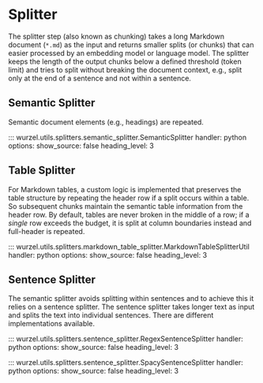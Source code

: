 # Splitter

The splitter step (also known as chunking) takes a long Markdown document (`*.md`) as the input and returns smaller splits (or chunks) that can easier processed by an embedding model or language model.
The splitter keeps the length of the output chunks below a defined threshold (token limit) and tries to split without breaking the document context, e.g., split only at the end of a sentence and not within a sentence.

## Semantic Splitter

Semantic document elements (e.g., headings) are repeated.

::: wurzel.utils.splitters.semantic_splitter.SemanticSplitter
    handler: python
    options:
      show_source: false
      heading_level: 3

## Table Splitter

For Markdown tables, a custom logic is implemented that preserves the table structure by repeating the header row if a split occurs within a table. So subsequent chunks maintain the semantic table information from the header row.
By default, tables are never broken in the middle of a row; if a *single* row exceeds the budget, it is split at column boundaries instead and full-header is repeated.

::: wurzel.utils.splitters.markdown_table_splitter.MarkdownTableSplitterUtil
    handler: python
    options:
      show_source: false
      heading_level: 3

## Sentence Splitter

The semantic splitter avoids splitting within sentences and to achieve this it relies on a sentence splitter. The sentence splitter takes longer text as input and splits the text into individual sentences. There are different implementations available.

::: wurzel.utils.splitters.sentence_splitter.RegexSentenceSplitter
    handler: python
    options:
      show_source: false
      heading_level: 3

::: wurzel.utils.splitters.sentence_splitter.SpacySentenceSplitter
    handler: python
    options:
      show_source: false
      heading_level: 3
